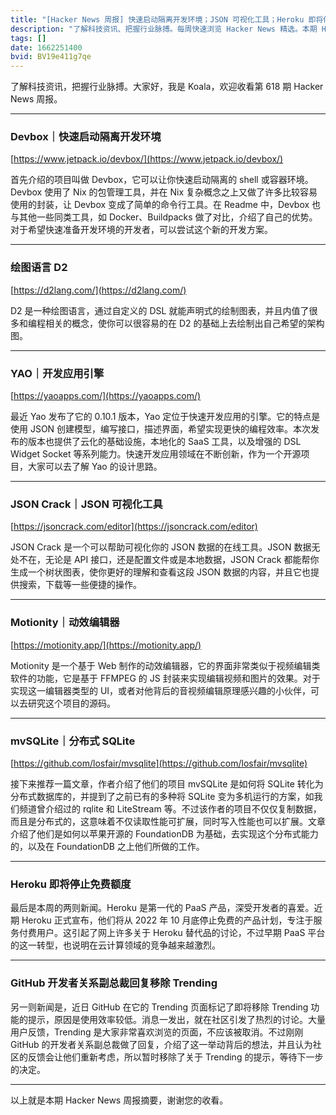 ```yaml
---
title: "[Hacker News 周报] 快速启动隔离开发环境；JSON 可视化工具；Heroku 即将停止免费额度"
description: "了解科技资讯、把握行业脉搏。每周快速浏览 Hacker News 精选。本期 Hacker Newsletter 地址：https://mailchi.mp/hackernewsletter/618"
tags: []
date: 1662251400
bvid: BV19e411g7qe
---
```

了解科技资讯，把握行业脉搏。大家好，我是 Koala，欢迎收看第 618 期 Hacker News 周报。

---

### Devbox｜快速启动隔离开发环境
[https://www.jetpack.io/devbox/](https://www.jetpack.io/devbox/)

首先介绍的项目叫做 Devbox，它可以让你快速启动隔离的 shell 或容器环境。Devbox 使用了 Nix 的包管理工具，并在 Nix 复杂概念之上又做了许多比较容易使用的封装，让 Devbox 变成了简单的命令行工具。在 Readme 中，Devbox 也与其他一些同类工具，如 Docker、Buildpacks 做了对比，介绍了自己的优势。对于希望快速准备开发环境的开发者，可以尝试这个新的开发方案。

---

### 绘图语言 D2
[https://d2lang.com/](https://d2lang.com/)

D2 是一种绘图语言，通过自定义的 DSL 就能声明式的绘制图表，并且内值了很多和编程相关的概念，使你可以很容易的在 D2 的基础上去绘制出自己希望的架构图。

---

### YAO｜开发应用引擎
[https://yaoapps.com/](https://yaoapps.com/)

最近 Yao 发布了它的 0.10.1 版本，Yao 定位于快速开发应用的引擎。它的特点是使用 JSON 创建模型，编写接口，描述界面，希望实现更快的编程效率。本次发布的版本也提供了云化的基础设施，本地化的 SaaS 工具，以及增强的 DSL Widget Socket 等系列能力。快速开发应用领域在不断创新，作为一个开源项目，大家可以去了解 Yao 的设计思路。

---

### JSON Crack｜JSON 可视化工具
[https://jsoncrack.com/editor](https://jsoncrack.com/editor)

JSON Crack 是一个可以帮助可视化你的 JSON 数据的在线工具。JSON 数据无处不在，无论是 API 接口，还是配置文件或是本地数据，JSON Crack 都能帮你生成一个树状图表，使你更好的理解和查看这段 JSON 数据的内容，并且它也提供搜索，下载等一些便捷的操作。

---

### Motionity｜动效编辑器
[https://motionity.app/](https://motionity.app/)

Motionity 是一个基于 Web 制作的动效编辑器，它的界面非常类似于视频编辑类软件的功能，它是基于 FFMPEG 的 JS 封装来实现编辑视频和图片的效果。对于实现这一编辑器类型的 UI，或者对他背后的音视频编辑原理感兴趣的小伙伴，可以去研究这个项目的源码。

---

### mvSQLite｜分布式 SQLite
[https://github.com/losfair/mvsqlite](https://github.com/losfair/mvsqlite)

接下来推荐一篇文章，作者介绍了他们的项目 mvSQLite 是如何将 SQLite 转化为分布式数据库的，并提到了之前已有的多种将 SQLite 变为多机运行的方案，如我们频道曾介绍过的 rqlite 和 LiteStream 等。不过该作者的项目不仅仅复制数据，而且是分布式的，这意味着不仅读取性能可扩展，同时写入性能也可以扩展。文章介绍了他们是如何以苹果开源的 FoundationDB 为基础，去实现这个分布式能力的，以及在 FoundationDB 之上他们所做的工作。

---

### Heroku 即将停止免费额度

最后是本周的两则新闻。Heroku 是第一代的 PaaS 产品，深受开发者的喜爱。近期 Heroku 正式宣布，他们将从 2022 年 10 月底停止免费的产品计划，专注于服务付费用户。这引起了网上许多关于 Heroku 替代品的讨论，不过早期 PaaS 平台的这一转型，也说明在云计算领域的竞争越来越激烈。

---

### GitHub 开发者关系副总裁回复移除 Trending

另一则新闻是，近日 GitHub 在它的 Trending 页面标记了即将移除 Trending 功能的提示，原因是使用效率较低。消息一发出，就在社区引发了热烈的讨论。大量用户反馈，Trending 是大家非常喜欢浏览的页面，不应该被取消。不过刚刚 GitHub 的开发者关系副总裁做了回复，介绍了这一举动背后的想法，并且认为社区的反馈会让他们重新考虑，所以暂时移除了关于 Trending 的提示，等待下一步的决定。

---

以上就是本期 Hacker News 周报摘要，谢谢您的收看。

